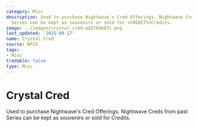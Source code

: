```yaml
---
category: Misc
description: Used to purchase Nightwave's Cred Offerings. Nightwave Creds from past
  Series can be kept as souvenirs or sold for <CREDITS>Credits.
image: ../images/crystal-cred-ad2704b87c.png
last_updated: '2025-09-17'
name: Crystal Cred
source: WFCD
tags:
- Misc
tradable: false
type: Misc
---
```


# Crystal Cred

Used to purchase Nightwave's Cred Offerings. Nightwave Creds from past Series can be kept as souvenirs or sold for <CREDITS>Credits.

